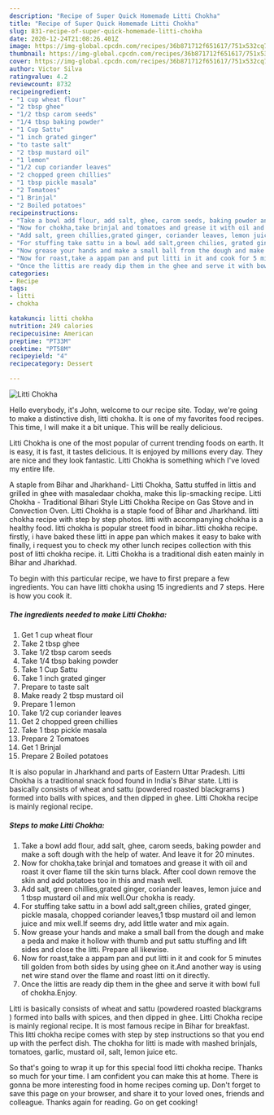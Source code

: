 ```yaml
---
description: "Recipe of Super Quick Homemade Litti Chokha"
title: "Recipe of Super Quick Homemade Litti Chokha"
slug: 831-recipe-of-super-quick-homemade-litti-chokha
date: 2020-12-24T21:08:26.401Z
image: https://img-global.cpcdn.com/recipes/36b871712f651617/751x532cq70/litti-chokha-recipe-main-photo.jpg
thumbnail: https://img-global.cpcdn.com/recipes/36b871712f651617/751x532cq70/litti-chokha-recipe-main-photo.jpg
cover: https://img-global.cpcdn.com/recipes/36b871712f651617/751x532cq70/litti-chokha-recipe-main-photo.jpg
author: Victor Silva
ratingvalue: 4.2
reviewcount: 8732
recipeingredient:
- "1 cup wheat flour"
- "2 tbsp ghee"
- "1/2 tbsp carom seeds"
- "1/4 tbsp baking powder"
- "1 Cup Sattu"
- "1 inch grated ginger"
- "to taste salt"
- "2 tbsp mustard oil"
- "1 lemon"
- "1/2 cup coriander leaves"
- "2 chopped green chillies"
- "1 tbsp pickle masala"
- "2 Tomatoes"
- "1 Brinjal"
- "2 Boiled potatoes"
recipeinstructions:
- "Take a bowl add flour, add salt, ghee, carom seeds, baking powder and make a soft dough with the help of water. And leave it for 20 minutes."
- "Now for chokha,take brinjal and tomatoes and grease it with oil and roast it over flame till the skin turns black. After cool down remove the skin and add potatoes too in this and mash well."
- "Add salt, green chillies,grated ginger, coriander leaves, lemon juice and 1 tbsp mustard oil and mix well.Our chokha is ready."
- "For stuffing take sattu in a bowl add salt,green chilies, grated ginger, pickle masala, chopped coriander leaves,1 tbsp mustard oil and lemon juice and mix well.If seems dry, add little water and mix again."
- "Now grease your hands and make a small ball from the dough and make a peda and make it hollow with thumb and put sattu stuffing and lift sides and close the litti. Prepare all likewise."
- "Now for roast,take a appam pan and put litti in it and cook for 5 minutes till golden from both sides by using ghee on it.And another way is using net wire stand over the flame and roast litti on it directly."
- "Once the littis are ready dip them in the ghee and serve it with bowl full of chokha.Enjoy."
categories:
- Recipe
tags:
- litti
- chokha

katakunci: litti chokha 
nutrition: 249 calories
recipecuisine: American
preptime: "PT33M"
cooktime: "PT58M"
recipeyield: "4"
recipecategory: Dessert

---
```



![Litti Chokha](https://img-global.cpcdn.com/recipes/36b871712f651617/751x532cq70/litti-chokha-recipe-main-photo.jpg)

Hello everybody, it's John, welcome to our recipe site. Today, we're going to make a distinctive dish, litti chokha. It is one of my favorites food recipes. This time, I will make it a bit unique. This will be really delicious.

Litti Chokha is one of the most popular of current trending foods on earth. It is easy, it is fast, it tastes delicious. It is enjoyed by millions every day. They are nice and they look fantastic. Litti Chokha is something which I've loved my entire life.

A staple from Bihar and Jharkhand- Litti Chokha, Sattu stuffed in littis and grilled in ghee with masaledaar chokha, make this lip-smacking recipe. Litti Chokha - Traditional Bihari Style Litti Chokha Recipe on Gas Stove and in Convection Oven. Litti Chokha is a staple food of Bihar and Jharkhand. litti chokha recipe with step by step photos. litti with accompanying chokha is a healthy food. litti chokha is popular street food in bihar..litti chokha recipe. firstly, i have baked these litti in appe pan which makes it easy to bake with finally, i request you to check my other lunch recipes collection with this post of litti chokha recipe. it. Litti Chokha is a traditional dish eaten mainly in Bihar and Jharkhad.


To begin with this particular recipe, we have to first prepare a few ingredients. You can have litti chokha using 15 ingredients and 7 steps. Here is how you cook it.

<!--inarticleads1-->

##### The ingredients needed to make Litti Chokha:

1. Get 1 cup wheat flour
1. Take 2 tbsp ghee
1. Take 1/2 tbsp carom seeds
1. Take 1/4 tbsp baking powder
1. Take 1 Cup Sattu
1. Take 1 inch grated ginger
1. Prepare to taste salt
1. Make ready 2 tbsp mustard oil
1. Prepare 1 lemon
1. Take 1/2 cup coriander leaves
1. Get 2 chopped green chillies
1. Take 1 tbsp pickle masala
1. Prepare 2 Tomatoes
1. Get 1 Brinjal
1. Prepare 2 Boiled potatoes


It is also popular in Jharkhand and parts of Eastern Uttar Pradesh. Litti Chokha is a traditional snack food found in India&#39;s Bihar state. Litti is basically consists of wheat and sattu (powdered roasted blackgrams ) formed into balls with spices, and then dipped in ghee. Litti Chokha recipe is mainly regional recipe. 

<!--inarticleads2-->

##### Steps to make Litti Chokha:

1. Take a bowl add flour, add salt, ghee, carom seeds, baking powder and make a soft dough with the help of water. And leave it for 20 minutes.
1. Now for chokha,take brinjal and tomatoes and grease it with oil and roast it over flame till the skin turns black. After cool down remove the skin and add potatoes too in this and mash well.
1. Add salt, green chillies,grated ginger, coriander leaves, lemon juice and 1 tbsp mustard oil and mix well.Our chokha is ready.
1. For stuffing take sattu in a bowl add salt,green chilies, grated ginger, pickle masala, chopped coriander leaves,1 tbsp mustard oil and lemon juice and mix well.If seems dry, add little water and mix again.
1. Now grease your hands and make a small ball from the dough and make a peda and make it hollow with thumb and put sattu stuffing and lift sides and close the litti. Prepare all likewise.
1. Now for roast,take a appam pan and put litti in it and cook for 5 minutes till golden from both sides by using ghee on it.And another way is using net wire stand over the flame and roast litti on it directly.
1. Once the littis are ready dip them in the ghee and serve it with bowl full of chokha.Enjoy.


Litti is basically consists of wheat and sattu (powdered roasted blackgrams ) formed into balls with spices, and then dipped in ghee. Litti Chokha recipe is mainly regional recipe. It is most famous recipe in Bihar for breakfast. This litti chokha recipe comes with step by step instructions so that you end up with the perfect dish. The chokha for litti is made with mashed brinjals, tomatoes, garlic, mustard oil, salt, lemon juice etc. 

So that's going to wrap it up for this special food litti chokha recipe. Thanks so much for your time. I am confident you can make this at home. There is gonna be more interesting food in home recipes coming up. Don't forget to save this page on your browser, and share it to your loved ones, friends and colleague. Thanks again for reading. Go on get cooking!
